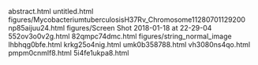 abstract.html
untitled.html
figures/MycobacteriumtuberculosisH37Rv_Chromosome11280701129200
np85aijuu24.html
figures/Screen Shot 2018-01-18 at 22-29-04
552ov3o0v2g.html
82qmpc74dmc.html
figures/string_normal_image
lhbhqg0bfe.html
krkg25o4nig.html
umk0b358788.html
vh3080ns4qo.html
pmpm0cnmlf8.html
5i4fe1ukpa8.html